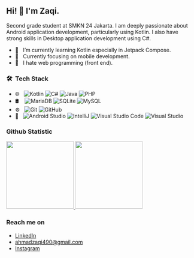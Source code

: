 ## Hi! 👋 I'm Zaqi.

Second grade student at SMKN 24 Jakarta. I am deeply passionate about Android application development, particularly using Kotlin. I also have strong skills in Desktop application development using C#.  

- 🌱 &nbsp; I’m currently learning Kotlin especially in Jetpack Compose.
- 🤔 &nbsp; Currently focusing on mobile development.
- 💩 &nbsp; I hate web programming (front end).

### 🛠 &nbsp;Tech Stack
- 🌐 &nbsp;
  ![Kotlin](https://img.shields.io/badge/-Kotlin-333333?style=flat&logo=KOTLIN)
  ![C#](https://img.shields.io/badge/-CSharp-333333?style=flat&logo=csharp&logoColor=purple)
  ![Java](https://img.shields.io/badge/-Java-333333?style=flat&logo=Java&logoColor=red)
  ![PHP](https://img.shields.io/badge/-PHP-333333?style=flat&logo=php)
- 🛢 &nbsp;&nbsp;
  ![MariaDB](https://img.shields.io/badge/-MariaDB-333333?style=flat&logo=mariadb&logoColor=brown)
  ![SQLite](https://img.shields.io/badge/-SQLite-333333?style=flat&logo=sqlite&logoColor=blue)
  ![MySQL](https://img.shields.io/badge/-MySQL-333333?style=flat&logo=mysql&logoColor=gold)
- ⚙️ &nbsp;
  ![Git](https://img.shields.io/badge/-Git-333333?style=flat&logo=git)
  ![GitHub](https://img.shields.io/badge/-GitHub-333333?style=flat&logo=github)
- 🔧 &nbsp;
  ![Android Studio](https://img.shields.io/badge/-Android%20Studio-333333?style=flat&logo=android-studio)
  ![IntelliJ](https://img.shields.io/badge/-IntelliJ-333333?style=flat&logo=jetbrains&logoColor=brown)
  ![Visual Studio Code](https://img.shields.io/badge/-Visual%20Studio%20Code-333333?style=flat&logo=visual-studio-code&logoColor=007ACC)
![Visual Studio](https://img.shields.io/badge/-Visual%20Studio-333333?style=flat&logo=visual-studio&logoColor=purple)

### Github Statistic
<p align="left">
<a href="https://github.com/ztacole">
  <img height="180em" src="https://github-readme-stats-eight-theta.vercel.app/api?username=ztacole&show_icons=true&theme=algolia&include_all_commits=true&count_private=true"/>
  <img height="180em" src="https://github-readme-stats.vercel.app/api/top-langs/?username=ztacole&layout=compact&langs_count=8&theme=algolia"/>
</a>
</p>

### Reach me on
- <a href="https://www.linkedin.com/in/ahmadzaqi">LinkedIn</a>
- ahmadzaqi490@gmail.com
- <a href="https://www.instagram.com/ahmadzaqi._/">Instagram</a>
